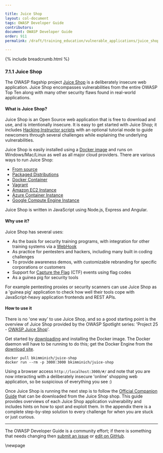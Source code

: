 ```yaml
---

title: Juice Shop
layout: col-document
tags: OWASP Developer Guide
contributors:
document: OWASP Developer Guide
order: 911
permalink: /draft/training_education/vulnerable_applications/juice_shop/

---
```


{% include breadcrumb.html %}

### 7.1.1 Juice Shop

The OWASP flagship project [Juice Shop][juice] is a deliberately insecure web application.
Juice Shop encompasses vulnerabilities from the entire OWASP Top Ten
along with many other security flaws found in real-world applications.

#### What is Juice Shop?

Juice Shop is an Open Source web application that is free to download and use, and is intentionally insecure.
It is easy to get started with Juice Shop; it includes [Hacking Instructor scripts][juicetutorial]
with an optional tutorial mode to guide newcomers through several challenges
while explaining the underlying vulnerabilities.

Juice Shop is easily installed using a [Docker image][juicedocker]
and runs on Windows/Mac/Linux as well as all major cloud providers.
There are various ways to run Juice Shop:

* [From source](https://hub.docker.com/r/bkimminich/juice-shop#from-sources)
* [Packaged Distributions](https://hub.docker.com/r/bkimminich/juice-shop#packaged-distributions)
* [Docker Container](https://hub.docker.com/r/bkimminich/juice-shop#docker-container)
* [Vagrant](https://hub.docker.com/r/bkimminich/juice-shop#vagrant)
* [Amazon EC2 Instance](https://hub.docker.com/r/bkimminich/juice-shop#amazon-ec2-instance)
* [Azure Container Instance](https://hub.docker.com/r/bkimminich/juice-shop#azure-container-instance)
* [Google Compute Engine Instance](https://hub.docker.com/r/bkimminich/juice-shop#google-compute-engine-instance)

Juice Shop is written in JavaScript using Node.js, Express and Angular.

#### Why use it?

Juice Shop has several uses:

* As the basis for security training programs, with integration for other training systems via a [WebHook][webhook]
* As practice for pentesters and hackers, including many built in coding challenges
* To provide awareness demos, with customizable rebranding for specific corporations or customers
* Support for [Capture the Flag][juicectf] (CTF) events using flag codes
* As a guinea pig for security tools

For example pentesting proxies or security scanners can use Juice Shop as a 'guinea pig' application
to check how well their tools cope with JavaScript-heavy application frontends and REST APIs.

#### How to use it

There is no 'one way' to use Juice Shop, and so a good starting point is the overview of Juice Shop
provided by the OWASP Spotlight series: 'Project 25 - [OWASP Juice Shop][spotlight25]'.

Get started by [downloading][juicedocker] and installing the Docker image.
The Docker daemon will have to be running to do this; get the Docker Engine from the [download site][dockerinstall].

```text
docker pull bkimminich/juice-shop
docker run --rm -p 3000:3000 bkimminich/juice-shop
```

Using a browser access `http://localhost:3000/#/` and note that you are now interacting with a deliberately insecure
'online' shopping web application, so be suspicious of everything you see :)

Once Juice Shop is running the next step is to follow the [Official Companion Guide][juiceguide]
that can be downloaded from the Juice Shop shop.
This guide provides overviews of each Juice Shop application vulnerability
and includes hints on how to spot and exploit them.
In the appendix there is a complete step-by-step solution to every challenge for when you are stuck or just curious.

----

The OWASP Developer Guide is a community effort; if there is something that needs changing
then [submit an issue][issue090101] or [edit on GitHub][edit090101].

[dockerinstall]: https://docs.docker.com/engine/install/
[edit090101]: https://github.com/OWASP/www-project-developer-guide/blob/main/draft/09-training-education/01-vulnerable-apps/01-juice-shop.md
[issue090101]: https://github.com/OWASP/www-project-developer-guide/issues/new?labels=enhancement&template=request.md&title=Update:%2009-training-education/01-vulnerable-apps/01-juice-shop
[juice]: https://owasp.org/www-project-juice-shop/
[juicectf]: https://owasp.org/www-project-juice-shop/#div-ctf
[juicedocker]: https://hub.docker.com/r/bkimminich/juice-shop
[juiceguide]: https://owasp.org/www-project-juice-shop/#div-ecosystem
[juicetutorial]: https://owasp.org/www-project-juice-shop/#div-learning
[webhook]: https://pwning.owasp-juice.shop/companion-guide/latest/part4/integration.html#_challenge_solution_webhook
[spotlight25]: https://youtu.be/--50rE76EeA

\newpage
